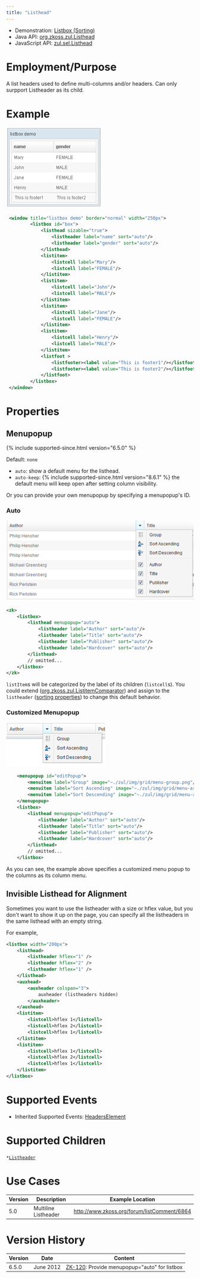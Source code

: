 ```yaml
---
title: "Listhead"
---
```



- Demonstration: [Listbox (Sorting)](http://www.zkoss.org/zkdemo/listbox/sorting)
- Java API: [org.zkoss.zul.Listhead](https://www.zkoss.org/javadoc/latest/zk/org/zkoss/zul/Listhead.html)
- JavaScript API: [zul.sel.Listhead](https://www.zkoss.org/javadoc/latest/jsdoc/classes/zul.sel.Listhead.html)


# Employment/Purpose

A list headers used to define multi-columns and/or headers. Can only
surpport Listheader as its child.

# Example

![](/zk_component_ref/images/ZKComRef_Listbox_Example.png)

```xml
 <window title="listbox demo" border="normal" width="250px">
         <listbox id="box">
             <listhead sizable="true">
                 <listheader label="name" sort="auto"/>
                 <listheader label="gender" sort="auto"/>
             </listhead>
             <listitem>
                 <listcell label="Mary"/>
                 <listcell label="FEMALE"/>
             </listitem>
             <listitem>
                 <listcell label="John"/>
                 <listcell label="MALE"/>
             </listitem>
             <listitem>
                 <listcell label="Jane"/>
                 <listcell label="FEMALE"/>
             </listitem>
             <listitem>
                 <listcell label="Henry"/>
                 <listcell label="MALE"/>
             </listitem>
             <listfoot >
                 <listfooter><label value="This is footer1"/></listfooter>
                 <listfooter><label value="This is footer2"/></listfooter>
             </listfoot>
         </listbox>        
 </window>
```

# Properties

## Menupopup

{% include supported-since.html version="6.5.0" %}

Default: `none`

- `auto`: show a default menu for the listhead.
- `auto-keep`: {% include supported-since.html version="8.6.1" %} the default menu will
  keep open after setting column visibility.

Or you can provide your own menupopup by specifying a menupopup's ID.

### Auto

![](/zk_component_ref/images/ZKComRef_Listbox_Columns_Menu.PNG)

```xml
<zk>
    <listbox>
        <listhead menupopup="auto">
            <listheader label="Author" sort="auto"/>
            <listheader label="Title" sort="auto"/>
            <listheader label="Publisher" sort="auto"/>
            <listheader label="Hardcover" sort="auto"/>
        </listhead>
        // omitted...
    </listbox>
</zk>
```

`listItem`s will be categorized by the label of its children
(`listcell`s). You could extend
([org.zkoss.zul.ListitemComparator](https://www.zkoss.org/javadoc/latest/zk/org/zkoss/zul/ListitemComparator.html)) and assign to the
`listheader` ([sorting properties]({{site.baseurl}}/zk_component_ref/listbox#The_SortAscending_and_SortDescending_Properties))
to change this default behavior.

### Customized Menupopup

![](/zk_component_ref/images/ZKComRef_Listbox_Columns_Customized_Menu.png)

```xml
    <menupopup id="editPopup">
        <menuitem label="Group" image="~./zul/img/grid/menu-group.png"/>
        <menuitem label="Sort Ascending" image="~./zul/img/grid/menu-arrowup.png"/>
        <menuitem label="Sort Descending" image="~./zul/img/grid/menu-arrowdown.png"/>
    </menupopup>
    <listbox>
        <listhead menupopup="editPopup">
            <listheader label="Author" sort="auto"/>
            <listheader label="Title" sort="auto"/>
            <listheader label="Publisher" sort="auto"/>
            <listheader label="Hardcover" sort="auto"/>
        </listhead>
        // omitted...
    </listbox>
```

As you can see, the example above specifies a customized menu popup to
the columns as its column menu.

## Invisible Listhead for Alignment

Sometimes you want to use the listheader with a size or hflex value, but
you don't want to show it up on the page, you can specify all the
listheaders in the same listhead with an empty string.

For example,

```xml
<listbox width="200px">
    <listhead>
        <listheader hflex="1" />
        <listheader hflex="2" />
        <listheader hflex="1" />
    </listhead>
    <auxhead>
        <auxheader colspan="3">
            auxheader (listheaders hidden)
        </auxheader>
    </auxhead>
    <listitem>
        <listcell>hflex 1</listcell>
        <listcell>hflex 2</listcell>
        <listcell>hflex 1</listcell>
    </listitem>
    <listitem>
        <listcell>hflex 1</listcell>
        <listcell>hflex 2</listcell>
        <listcell>hflex 1</listcell>
    </listitem>
</listbox>
```

# Supported Events

- Inherited Supported Events: [ HeadersElement]({{site.baseurl}}/zk_component_ref/headerselement#Supported_Events)

# Supported Children

`*`[` Listheader `]({{site.baseurl}}/zk_component_ref/listheader)

# Use Cases

| Version | Description          | Example Location                              |
|---------|----------------------|-----------------------------------------------|
| 5.0     | Multiline Listheader | <http://www.zkoss.org/forum/listComment/6864> |

# Version History



| Version | Date      | Content                                                                                |
|---------|-----------|----------------------------------------------------------------------------------------|
| 6.5.0   | June 2012 | [ZK-120](http://tracker.zkoss.org/browse/ZK-120): Provide menupopup="auto" for listbox |


